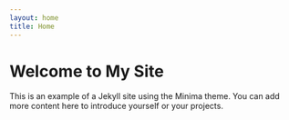 ```yaml
---
layout: home
title: Home
---
```


# Welcome to My Site

This is an example of a Jekyll site using the Minima theme. You can add more content here to introduce yourself or your projects.
